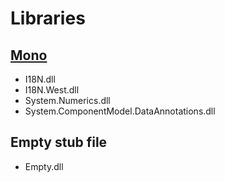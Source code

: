 # Libraries

## [Mono](https://www.mono-project.com/)
* I18N.dll
* I18N.West.dll
* System.Numerics.dll
* System.ComponentModel.DataAnnotations.dll

## Empty stub file
* Empty.dll
